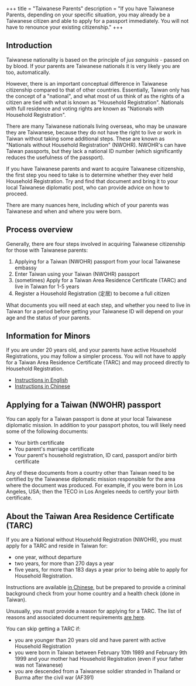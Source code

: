 +++
title = "Taiwanese Parents"
description = "If you have Taiwanese Parents, depending on your specific situation, you may already be a Taiwanese citizen and able to apply for a passport immediately. You will not have to renounce your existing citizenship."
+++

## Introduction
Taiwanese nationality is based on the principle of *jus sanguinis* - passed on by blood.
If your parents are Taiwanese nationals it is very likely you are too, automatically.

However, there is an important conceptual difference in Taiwanese citizenship compared to that of other countries.
 Essentially, Taiwan only has the concept of a "national", and what most of us think of as the rights of
 a citizen are tied with what is known as "Household Registration". Nationals with full residence and
 voting rights are known as "Nationals with Household Registration".

There are many Taiwanese nationals living overseas, who may be unaware they are Taiwanese, because they
 do not have the right to live or work in Taiwan without taking some additional steps. These are known as
 "Nationals without Household Registration" (NWOHR). NWOHR's can have Taiwan passports, but they lack
 a national ID number (which significantly reduces the usefulness of the passport).

If you have Taiwanese parents and want to acquire Taiwanese citizenship, the first step you need to take
 is to determine whether they ever held Household Registration. Try and find that document and bring it
 to your local Taiwanese diplomatic post, who can provide advice on how to proceed.

There are many nuances here, including which of your parents was Taiwanese and when and where you were born.

## Process overview
Generally, there are four steps involved in acquiring Taiwanese citizenship for those with Taiwanese parents:
1. Applying for a Taiwan (NWOHR) passport from your local Taiwanese embassy
1. Enter Taiwan using your Taiwan (NWOHR) passport
1. (sometimes) Apply for a Taiwan Area Residence Certificate (TARC) and live in Taiwan for 1-5 years
1. Register a Household Registration (定居) to become a full citizen

What documents you will need at each step, and whether you need to live in Taiwan for a period before
 getting your Taiwanese ID will depend on your age and the status of your parents.

## Information for Minors
If you are under 20 years old, and your parents have active Household Registrations,
 you may follow a simpler process. You will not have to apply for a
 Taiwan Area Residence Certificate (TARC) and may proceed directly to Household Registration.
* [Instructions in English](https://www.immigration.gov.tw/5475/5478/141465/141808/141948/)
* [Instructions in Chinese](https://www.immigration.gov.tw/5385/7244/7250/7281/%E5%AE%9A%E5%B1%85/36430/)


## Applying for a Taiwan (NWOHR) passport
You can apply for a Taiwan passport is done at your local Taiwanese diplomatic mission.
In addition to your passport photos, tou will likely need some of the following documents:
* Your birth certificate
* You parent's marriage certificate
* Your parent's household registration, ID card, passport and/or birth certificate

Any of these documents from a country other than Taiwan need to be certified by the
Taiwanese diplomatic mission responsible for the area where the document was produced.
For example, if you were born in Los Angeles, USA; then the TECO in Los Angeles needs to certify your
 birth certificate.

## About the Taiwan Area Residence Certificate (TARC)
If you are a National without Household Registration (NWOHR), you must apply for a TARC and 
reside in Taiwan for:
* one year, without departure
* two years, for more than 270 days a year
* five years, for more than 183 days a year
prior to being able to apply for Household Registration.

 Instructions are available [in Chinese](https://www.immigration.gov.tw/5382/5385/7244/7250/7281/%E5%B1%85%E7%95%99/36160/),
 but be prepared to provide a criminal background check from your home country and
 a health check (done in Taiwan).

Unusually, you must provide a reason for applying for a TARC. The list of reasons
 and associated document requirements [are here](https://translate.google.com/translate?sl=zh-CN&tl=en&u=https%3A%2F%2Fwww.immigration.gov.tw%2Fmedia%2F42540%2F%25E7%259B%25B8%25E9%2597%259C%25E8%25AD%2589%25E6%2598%258E%25E6%2596%2587%25E4%25BB%25B6%25E4%25B8%2580%25E8%25A6%25BD%25E8%25A1%25A8.pdf).

You can skip getting a TARC if:
* you are younger than 20 years old and have parent with active Household Registration
* you were born in Taiwan between February 10th 1989 and February 9th 1999 and your mother had Household Registration (even if your father was not Taiwanese)
* you are descended from a Taiwanese soldier stranded in Thailand or Burma after the civil war (AF391)
